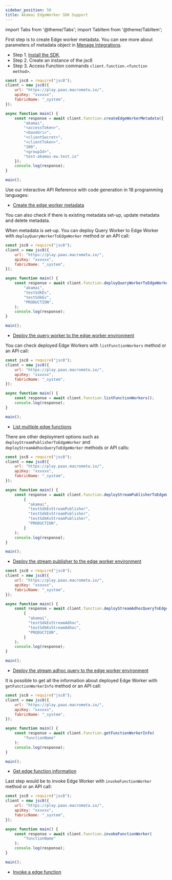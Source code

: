 ```yaml
---
sidebar_position: 50
title: Akamai EdgeWorker SDK Support
---
```


import Tabs from '@theme/Tabs';
import TabItem from '@theme/TabItem';

First step is to create Edge worker metadata. You can see more about parameters of metadata object in [Menage Integrations](../../docs/akamai/manage-integrations.md).

<Tabs groupId="modify-single">
<TabItem value="javascript" label="JavaScript">

- Step 1. [Install the SDK](../../docs/sdks/install-sdks.md).
- Step 2. Create an instance of the jsc8
- Step 3. Access Function commands `client.function.<function method>`.

```js
const jsc8 = require("jsc8");
client = new jsc8({
    url: "https://play.paas.macrometa.io/",
    apiKey: "xxxxxx",
    fabricName: "_system",
});

async function main() {
    const response = await client.function.createEdgeWorkerMetadata({
        "akamai",
        "<accessToken>",
        "<baseUri>",
        "<clientSecret>",
        "<clientToken>",
        "200",
        "<groupId>",
        "test-akamai-ew.test.io"
    });
    console.log(response);
}

main();
```

</TabItem>
<TabItem value="api" label="REST API">

Use our interactive API Reference with code generation in 18 programming languages:

- [Create the edge worker metadata](https://macrometa.com/docs/api#/operations/RedisPost)

</TabItem>
</Tabs>

You can also check if there is existing metadata set-up, update metadata and delete metadata.

When metadata is set-up. You can deploy Query Worker to Edge Worker with `deployQueryWorkerToEdgeWorker` method or an API call:

<Tabs groupId="modify-single">
<TabItem value="javascript" label="JavaScript">

```js
const jsc8 = require("jsc8");
client = new jsc8({
    url: "https://play.paas.macrometa.io/",
    apiKey: "xxxxxx",
    fabricName: "_system",
});

async function main() {
    const response = await client.function.deployQueryWorkerToEdgeWorker(
        "akamai",
        "testSdkEv",
        "testSdkEv",
        "PRODUCTION",
    );
    console.log(response);
}

main();
```

</TabItem>
<TabItem value="api" label="REST API">

- [Deploy the query worker to the edge worker environment](https://macrometa.com/docs/api#/operations/RedisPost)


</TabItem>
</Tabs>

You can check deployed Edge Workers with `listFunctionWorkers` method or an API call:

<Tabs groupId="modify-single">
<TabItem value="javascript" label="JavaScript">

```js
const jsc8 = require("jsc8");
client = new jsc8({
    url: "https://play.paas.macrometa.io/",
    apiKey: "xxxxxx",
    fabricName: "_system",
});

async function main() {
    const response = await client.function.listFunctionWorkers();
    console.log(response);
}

main();
```

</TabItem>
<TabItem value="api" label="REST API">

- [List multiple edge functions](https://macrometa.com/docs/api#/operations/RedisPost)

</TabItem>
</Tabs>

There are other deployment options such as `deployStreamPublisherToEdgeWorker` and `deployStreamAdhocQueryToEdgeWorker` methods or API calls:

<Tabs groupId="modify-single">
<TabItem value="javascript" label="JavaScript">

```js
const jsc8 = require("jsc8");
client = new jsc8({
    url: "https://play.paas.macrometa.io/",
    apiKey: "xxxxxx",
    fabricName: "_system",
});

async function main() {
    const response = await client.function.deployStreamPublisherToEdgeWorker(
        {
          "akamai",
          "testSdkEvStreamPublisher",
          "testSdkEvStreamPublisher",
          "testSdkKvStreamPublisher",
          "PRODUCTION",
        }
    );
    console.log(response);
}

main();
```

</TabItem>
<TabItem value="api" label="REST API">

- [Deploy the stream publisher to the edge worker environment](https://macrometa.com/docs/api#/operations/RedisPost)

</TabItem>
</Tabs>

<Tabs groupId="modify-single">
<TabItem value="javascript" label="JavaScript">

```js
const jsc8 = require("jsc8");
client = new jsc8({
    url: "https://play.paas.macrometa.io/",
    apiKey: "xxxxxx",
    fabricName: "_system",
});

async function main() {
    const response = await client.function.deployStreamAdhocQueryToEdgeWorker(
        {
          "akamai",
          "testSdkEvStreamAdhoc",
          "testSdkKvStreamAdhoc",
          "PRODUCTION",
        }
    );
    console.log(response);
}

main();
```

</TabItem>
<TabItem value="api" label="REST API">

- [Deploy the stream adhoc query to the edge worker environment](https://macrometa.com/docs/api#/operations/RedisPost)

</TabItem>
</Tabs>

It is possible to get all the information about deployed Edge Worker with `getFunctionWorkerInfo` method or an API call:

<Tabs groupId="modify-single">
<TabItem value="javascript" label="JavaScript">

```js
const jsc8 = require("jsc8");
client = new jsc8({
    url: "https://play.paas.macrometa.io/",
    apiKey: "xxxxxx",
    fabricName: "_system",
});

async function main() {
    const response = await client.function.getFunctionWorkerInfo(
        "functionName"
    );
    console.log(response);
}

main();
```

</TabItem>
<TabItem value="api" label="REST API">

- [Get edge function information](https://macrometa.com/docs/api#/operations/RedisPost)

</TabItem>
</Tabs>

Last step would be to invoke Edge Worker with `invokeFunctionWorker` method or an API call:

<Tabs groupId="modify-single">
<TabItem value="javascript" label="JavaScript">

```js
const jsc8 = require("jsc8");
client = new jsc8({
    url: "https://play.paas.macrometa.io/",
    apiKey: "xxxxxx",
    fabricName: "_system",
});

async function main() {
    const response = await client.function.invokeFunctionWorker(
        "functionName"
    );
    console.log(response);
}

main();
```

</TabItem>
<TabItem value="api" label="REST API">

- [Invoke a edge function](https://macrometa.com/docs/api#/operations/RedisPost)

</TabItem>
</Tabs>
